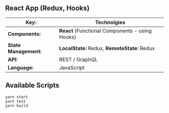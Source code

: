 ## React App (Redux, Hooks)

| **Key:**              | **Technolgies**                                 |
| --------------------- | ----------------------------------------------- |
| **Components:**       | **React** (Functional Components - using Hooks) |
| **State Management:** | **LocalState:** Redux, **RemoteState:** Redux   |
| **API:**              | REST / GraphQL                                  |
| **Language:**         | JavaScript                                      |

## Available Scripts

```
yarn start
yarn test
yarn build
```
